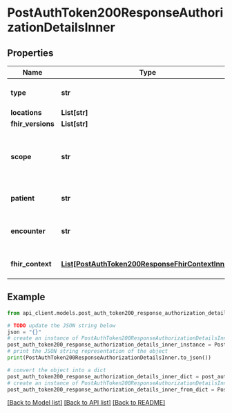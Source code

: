 # PostAuthToken200ResponseAuthorizationDetailsInner


## Properties

Name | Type | Description | Notes
------------ | ------------- | ------------- | -------------
**type** | **str** | Authorization details type (smart_on_fhir) | 
**locations** | **List[str]** |  | 
**fhir_versions** | **List[str]** |  | 
**scope** | **str** | Space-separated SMART scopes for these locations | [optional] 
**patient** | **str** | Patient context for these locations | [optional] 
**encounter** | **str** | Encounter context for these locations | [optional] 
**fhir_context** | [**List[PostAuthToken200ResponseFhirContextInner]**](PostAuthToken200ResponseFhirContextInner.md) | FHIR context for these locations | [optional] 

## Example

```python
from api_client.models.post_auth_token200_response_authorization_details_inner import PostAuthToken200ResponseAuthorizationDetailsInner

# TODO update the JSON string below
json = "{}"
# create an instance of PostAuthToken200ResponseAuthorizationDetailsInner from a JSON string
post_auth_token200_response_authorization_details_inner_instance = PostAuthToken200ResponseAuthorizationDetailsInner.from_json(json)
# print the JSON string representation of the object
print(PostAuthToken200ResponseAuthorizationDetailsInner.to_json())

# convert the object into a dict
post_auth_token200_response_authorization_details_inner_dict = post_auth_token200_response_authorization_details_inner_instance.to_dict()
# create an instance of PostAuthToken200ResponseAuthorizationDetailsInner from a dict
post_auth_token200_response_authorization_details_inner_from_dict = PostAuthToken200ResponseAuthorizationDetailsInner.from_dict(post_auth_token200_response_authorization_details_inner_dict)
```
[[Back to Model list]](../README.md#documentation-for-models) [[Back to API list]](../README.md#documentation-for-api-endpoints) [[Back to README]](../README.md)


